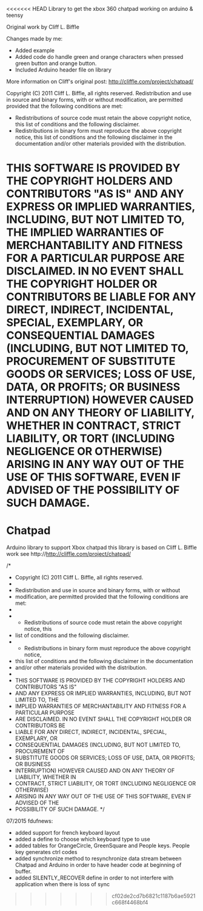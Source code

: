 <<<<<<< HEAD
Library to get the xbox 360 chatpad working on arduino &amp; teensy

Original work by Cliff L. Biffle

Changes made by me: 
- Added example
- Added code do handle green and orange characters when pressed green button and orange button.
- Included Arduino header file on library

More information on Cliff's original post: http://cliffle.com/project/chatpad/

Copyright (C) 2011 Cliff L. Biffle, all rights reserved.
Redistribution and use in source and binary forms, with or without
modification, are permitted provided that the following conditions are met:

- Redistributions of source code must retain the above copyright notice, this
  list of conditions and the following disclaimer.
- Redistributions in binary form must reproduce the above copyright notice,
  this list of conditions and the following disclaimer in the documentation
  and/or other materials provided with the distribution.

THIS SOFTWARE IS PROVIDED BY THE COPYRIGHT HOLDERS AND CONTRIBUTORS "AS IS"
AND ANY EXPRESS OR IMPLIED WARRANTIES, INCLUDING, BUT NOT LIMITED TO, THE
IMPLIED WARRANTIES OF MERCHANTABILITY AND FITNESS FOR A PARTICULAR PURPOSE
ARE DISCLAIMED. IN NO EVENT SHALL THE COPYRIGHT HOLDER OR CONTRIBUTORS BE
LIABLE FOR ANY DIRECT, INDIRECT, INCIDENTAL, SPECIAL, EXEMPLARY, OR
CONSEQUENTIAL DAMAGES (INCLUDING, BUT NOT LIMITED TO, PROCUREMENT OF
SUBSTITUTE GOODS OR SERVICES; LOSS OF USE, DATA, OR PROFITS; OR BUSINESS
INTERRUPTION) HOWEVER CAUSED AND ON ANY THEORY OF LIABILITY, WHETHER IN
CONTRACT, STRICT LIABILITY, OR TORT (INCLUDING NEGLIGENCE OR OTHERWISE)
ARISING IN ANY WAY OUT OF THE USE OF THIS SOFTWARE, EVEN IF ADVISED OF THE
POSSIBILITY OF SUCH DAMAGE.
=======
# Chatpad
Arduino library to support Xbox chatpad this library is based on Cliff L. Biffle work see http://http://cliffle.com/project/chatpad/

/*
 * Copyright (C) 2011 Cliff L. Biffle, all rights reserved.
 *
 * Redistribution and use in source and binary forms, with or without
 * modification, are permitted provided that the following conditions are met:
 *
 * - Redistributions of source code must retain the above copyright notice, this
 *   list of conditions and the following disclaimer.
 * - Redistributions in binary form must reproduce the above copyright notice,
 *   this list of conditions and the following disclaimer in the documentation
 *   and/or other materials provided with the distribution.
 *
 * THIS SOFTWARE IS PROVIDED BY THE COPYRIGHT HOLDERS AND CONTRIBUTORS "AS IS"
 * AND ANY EXPRESS OR IMPLIED WARRANTIES, INCLUDING, BUT NOT LIMITED TO, THE
 * IMPLIED WARRANTIES OF MERCHANTABILITY AND FITNESS FOR A PARTICULAR PURPOSE
 * ARE DISCLAIMED. IN NO EVENT SHALL THE COPYRIGHT HOLDER OR CONTRIBUTORS BE
 * LIABLE FOR ANY DIRECT, INDIRECT, INCIDENTAL, SPECIAL, EXEMPLARY, OR
 * CONSEQUENTIAL DAMAGES (INCLUDING, BUT NOT LIMITED TO, PROCUREMENT OF
 * SUBSTITUTE GOODS OR SERVICES; LOSS OF USE, DATA, OR PROFITS; OR BUSINESS
 * INTERRUPTION) HOWEVER CAUSED AND ON ANY THEORY OF LIABILITY, WHETHER IN
 * CONTRACT, STRICT LIABILITY, OR TORT (INCLUDING NEGLIGENCE OR OTHERWISE)
 * ARISING IN ANY WAY OUT OF THE USE OF THIS SOFTWARE, EVEN IF ADVISED OF THE
 * POSSIBILITY OF SUCH DAMAGE.
 */

07/2015 fdufnews:
* added support for french keyboard layout  
* added a define to choose which keyboard type to use  
* added tables for OrangeCircle, GreenSquare and People keys. People key generates ctrl codes  
* added synchronize method to resynchronize data stream between Chatpad and Arduino in order to have header code at beginning of buffer.  
* added SILENTLY_RECOVER define in order to not interfere with application when there is loss of sync
    
>>>>>>> cf02de2cd7b6821c1187b6ae5921c668f4468bf4
